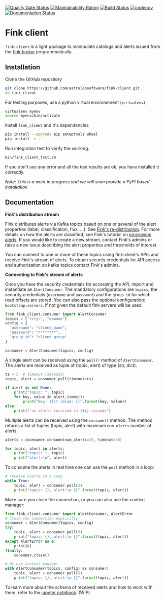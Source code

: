 [![Quality Gate Status](https://sonarcloud.io/api/project_badges/measure?project=astrolabsoftware_fink-client&metric=alert_status)](https://sonarcloud.io/dashboard?id=astrolabsoftware_fink-client) [![Maintainability Rating](https://sonarcloud.io/api/project_badges/measure?project=astrolabsoftware_fink-client&metric=sqale_rating)](https://sonarcloud.io/dashboard?id=astrolabsoftware_fink-client)
[![Build Status](https://travis-ci.org/astrolabsoftware/fink-client.svg?branch=master)](https://travis-ci.org/astrolabsoftware/fink-client)
[![codecov](https://codecov.io/gh/astrolabsoftware/fink-client/branch/master/graph/badge.svg)](https://codecov.io/gh/astrolabsoftware/fink-client) [![Documentation Status](https://readthedocs.org/projects/fink-broker/badge/?version=latest)](https://fink-broker.readthedocs.io/en/latest/?badge=latest)

# Fink client

`fink-client` is a light package to manipulate catalogs and alerts issued from the [fink broker](https://github.com/astrolabsoftware/fink-broker) programmatically.

## Installation

Clone the GitHub repository
```bash
git clone https://github.com/astrolabsoftware/fink-client.git
cd fink-client
```
For testing purposes, use a python virtual environement (`virtualenv`)
```bash
virtualenv myenv
source myenv/bin/activate
```
Install `fink_client` and it's dependencies
```bash
pip install --upgrade pip setuptools wheel
pip install -e .
```
Run integration test to verify the working.
```bash
bin/fink_client_test.sh
```
If you don't see any error and all the test results are ok, you have installed it correctly.

*Note:
This is a work in progress and we will soon provide a PyPI based installation.*

## Documentation

**Fink's distribution stream**

Fink distributes alerts via Kafka topics based on one or several of the alert properties (label, classification, flux, ...).
See [Fink's re-distribution](https://fink-broker.readthedocs.io/en/latest/user_guide/streaming-out/).
For more details on how the alerts are classified, see Fink's tutorial on [processing alerts](https://fink-broker.readthedocs.io/en/latest/tutorials/processing_alerts/).
If you would like to create a new stream, contact Fink's admins or raise a new issue describing the alert properties and thresholds of interest.

You can connect to one or more of these topics using fink-client's APIs and receive Fink's stream of alerts.
To obtain security credentials for API access and authorization on kafka topics contact Fink's admins.

**Connecting to Fink's stream of alerts**

Once you have the security credentials for accessing the API, import and instantiate an `AlertConsumer`. The mandatory configurations are `topics`, the security credentials (`username` and `password`) and the `group_id` for which read offsets are stored. You can also pass the optional configuration: `bootstrap.servers`. If not given the default fink servers will be used.

```python
from fink_client.consumer import AlertConsumer
topics = ["rrlyr", "ebwuma"]
config = {
  "username": "client_name",
  "password": "********",
  "group_id": "client_group"
}

consumer = AlertConsumer(topics, config)
```
A single alert can be received using the `poll()` method of `AlertConsumer`. The alerts are received as tuple of (topic, alert) of type (str, dict).

```python
ts = 5  # timeout (seconds)
topic, alert = consumer.poll(timeout=ts)

if alert is not None:
    print("topic: ", topic)
    for key, value in alert.items():
        print("key: {}\t value: {}".format(key, value))
else:
    print(f"no alerts received in {ts} seconds")
```

Multiple alerts can be received using the `consume()` method. The method returns a list of tuples (topic, alert) with maximum `num_alerts` number of alerts.
```python
alerts = counsumer.consume(num_alerts=10, timeout=30)

for topic, alert in alerts:
    print("topic: ", topic)
    print("alert:\n", alert)
```
To consume the alerts in real time one can use the `poll` method in a loop:
```python
# receive alerts in a loop
while True:
    topic, alert = consumer.poll(2)
    print("topic: {}, alert:\n {}".format(topic, alert))
```
Make sure you close the connection, or you can also use the context manager:
```python
from fink_client.consumer import AlertConsumer, AlertError
# Close the connection explicitly
consumer = AlertConsumer(topics, config)
try:
    topic, alert = consumer.poll(5)
    print("topic: {}, alert:\n {}".format(topic, alert))
except AlertError as e:
    print(e)
finally:
    consumer.close()

# Or use context manager
with AlertConsumer(topics, config) as consumer:
    topic, alert = consumer.poll(5)
    print("topic: {}, alert:\n {}".format(topic, alert))
```

To learn more about the schema of received alerts and how to work with them, refer to the [jupyter notebook](notebooks/working_with_alerts.ipynb). (WIP)
